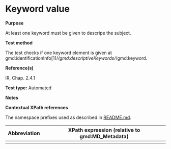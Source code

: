 
# Keyword value

**Purpose**	

At least one keyword must be given to descripe the subject.

**Test method**	

The test checks if one keyword element is given at gmd:identificationInfo[1]/*/gmd:descriptiveKeywords/*/gmd:keyword.

**Reference(s)**	 

IR, Chap. 2.4.1 

**Test type:** Automated

**Notes**

**Contextual XPath references**

The namespace prefixes used as described in [README.md](./README.md#namespaces).

Abbreviation                                   |  XPath expression (relative to gmd:MD_Metadata)
-----------------------------------------------| -------------------------------------------------------------------------
<a name=""></a>   |



